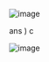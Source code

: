 ![image](https://github.com/asem-hamid/Learn-C/assets/155321064/61d7c029-c258-4a79-958a-89ec4574b791)


ans ) c

![image](https://github.com/asem-hamid/Learn-C/assets/155321064/cb635b54-16d4-4dcd-9f30-4d19a623a710)
